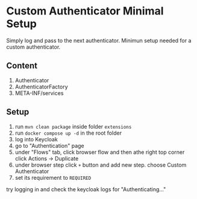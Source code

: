 # Custom Authenticator Minimal Setup

Simply log and pass to the next authenticator. Minimun setup needed for a custom authenticator.

## Content

1. Authenticator
2. AuthenticatorFactory
3. META-INF/services

## Setup

1. run `mvn clean package` inside folder `extensions`
2. run `docker compose up -d` in the root folder
3. log into Keycloak
4. go to "Authentication" page
5. under "Flows" tab, click browser flow and then athe right top corner click Actions -> Duplicate
6. under browser step click `+` button and add new step. choose Custom Authenticator
7. set its requirement to `REQUIRED`

try logging in and check the keycloak logs for "Authenticating..."